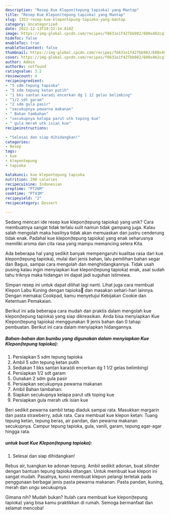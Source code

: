 ```yaml
---
description: "Resep Kue Klepon(tepung tapioka) yang Mantap"
title: "Resep Kue Klepon(tepung tapioka) yang Mantap"
slug: 1353-resep-kue-klepontepung-tapioka-yang-mantap
category: Uncategorized
date: 2022-12-13T19:52:14.810Z
image: https://img-global.cpcdn.com/recipes/f6631e1f427bb982/680x482cq70/kue-klepontepung-tapioka-foto-resep-utama.jpg
hideToc: false
enableToc: true
enableTocContent: false
thumbnail: https://img-global.cpcdn.com/recipes/f6631e1f427bb982/680x482cq70/kue-klepontepung-tapioka-foto-resep-utama.jpg
cover: https://img-global.cpcdn.com/recipes/f6631e1f427bb982/680x482cq70/kue-klepontepung-tapioka-foto-resep-utama.jpg
author: Admin
authorAv: notfound
ratingvalue: 3.2
reviewcount: 4
recipeingredient:
- "5 sdm tepung tapioka"
- "5 sdm tepung ketan putih"
- "1 bks santan karadi encerkan dg 1 12 gelas belimbing"
- "1/2 sdt garam"
- "2 sdm gula pasir"
- "secukupnya pewarna makanan"
- " Bahan tambahan"
- "secukupnya kelapa parut utk toping kue"
- " gula merah utk isian kue"
recipeinstructions:

- "Selesai dan siap dihidangkan!"
categories:
- Resep
tags:
- kue
- klepontepung
- tapioka

katakunci: kue klepontepung tapioka 
nutrition: 290 calories
recipecuisine: Indonesian
preptime: "PT26M"
cooktime: "PT43M"
recipeyield: "2"
recipecategory: Dessert

---
```





Sedang mencari ide resep kue klepon(tepung tapioka) yang unik? Cara membuatnya sangat tidak terlalu sulit namun tidak gampang juga. Kalau salah mengolah maka hasilnya tidak akan memuaskan dan justru cenderung tidak enak. Padahal kue klepon(tepung tapioka) yang enak seharusnya memiliki aroma dan cita rasa yang mampu memancing selera Kita.





Ada beberapa hal yang sedikit banyak mempengaruhi kualitas rasa dari kue klepon(tepung tapioka), mulai dari jenis bahan, lalu pemilihan bahan segar dan Bagus, sampai cara mengolah dan menghidangkannya. Tidak usah pusing kalau ingin menyiapkan kue klepon(tepung tapioka) enak,      asal sudah tahu triknya maka hidangan ini dapat jadi suguhan istimewa.














Simpan resep ini untuk dapat dilihat lagi nanti. Lihat juga cara membuat Klepon Labu Kuning dengan tapioka🎃 dan masakan sehari-hari lainnya. Dengan memakai Cookpad, kamu menyetujui Kebijakan Cookie dan Ketentuan Pemakaian.






Berikut ini ada beberapa cara mudah dan praktis dalam mengolah kue klepon(tepung tapioka) yang siap dikreasikan. Anda bisa menyiapkan Kue Klepon(tepung tapioka) menggunakan 9 jenis bahan dan 0 tahap pembuatan. Berikut ini cara dalam menyiapkan hidangannya.

<!--inarticleads1-->

##### Bahan-bahan dan bumbu yang digunakan dalam menyiapkan Kue Klepon(tepung tapioka):

1. Persiapkan 5 sdm tepung tapioka
1. Ambil 5 sdm tepung ketan putih
1. Sediakan 1 bks santan kara(di encerkan dg 1 1/2 gelas belimbing)
1. Persiapkan 1/2 sdt garam
1. Gunakan 2 sdm gula pasir
1. Persiapkan secukupnya pewarna makanan
1. Ambil  Bahan tambahan:
1. Siapkan secukupnya kelapa parut utk toping kue
1. Persiapkan  gula merah utk isian kue


Beri sedikit pewarna sambil tetap diaduk sampai rata. Masukkan margarin dan pasta strawberry, aduk rata. Cara membuat kue klepon ketan: Tuang tepung ketan, tepung beras, air pandan, dan pewarna makanan secukupnya. Campur tepung tapioka, gula, vanili, garam, tepung agar-agar hingga rata. 

<!--inarticleads2-->

#####  untuk buat Kue Klepon(tepung tapioka):


1. Selesai dan siap dihidangkan!

Rebus air, tuangkan ke adonan tepung. Ambil sedikit adonan, buat silinder dengan bantuan tepung tapioka ditangan. Untuk membuat kue klepon ini sangat mudah. Pasalnya, kunci membuat klepon pelangi terletak pada penggunaan berbagai jenis pasta pewarna makanan. Pasta pandan, kuning, merah dan ungu secukupnya. 

Gimana nih? Mudah bukan? Itulah cara membuat kue klepon(tepung tapioka) yang bisa kamu praktikkan di rumah. Semoga bermanfaat dan selamat mencoba!

